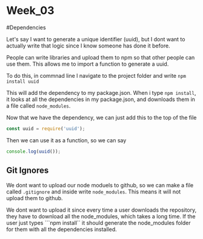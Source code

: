 # Week_03


#Dependencies

Let's say I want to generate a unique identifier (uuid), but I dont want to actually write that logic since I know someone has done it before. 

People can write libraries and upload them to npm so that other people can use them. This allows me to import a function to generate a uuid. 

To do this, in commnad line I navigate to the project folder and write ```npm install uuid```

This will add the dependency to my package.json. When i type ```npm install```, it looks at all the dependencies in my package.json, and downloads them in a file called ```node_modules```. 

Now that we have the dependency, we can just add this to the top of the file
```Javascript
const uuid = require('uuid');
```

Then we can use it as a function, so we can say
```Javascript
console.log(uuid());
```

## Git Ignores
We dont want to upload our node moduels to github, so we can make a file called ```.gitignore``` and inside write ```node_modules```. This means it will not upload them to github. 

We dont want to upload it since every time a user downloads the repository, they have to download all the node_modules, which takes a long time. If the user just types ```npm install`` it should generate the node_modules folder for them with all the dependencies installed. 



